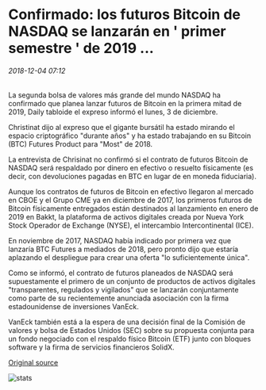 # Confirmado: los futuros Bitcoin de NASDAQ se lanzarán en ' primer semestre ' de 2019 ...

###### 2018-12-04 07:12

La segunda bolsa de valores más grande del mundo NASDAQ ha confirmado que planea lanzar futuros de Bitcoin en la primera mitad de 2019, Daily tabloide el expreso informó el lunes, 3 de diciembre.

Christinat dijo al expreso que el gigante bursátil ha estado mirando el espacio criptográfico "durante años" y ha estado trabajando en su Bitcoin (BTC) Futures Product para "Most" de 2018.

La entrevista de Chrisinat no confirmó si el contrato de futuros Bitcoin de NASDAQ será respaldado por dinero en efectivo o resuelto físicamente (es decir, con devoluciones pagadas en BTC en lugar de en moneda fiduciaria).

Aunque los contratos de futuros de Bitcoin en efectivo llegaron al mercado en CBOE y el Grupo CME ya en diciembre de 2017, los primeros futuros de Bitcoin físicamente entregados están destinados al lanzamiento en enero de 2019 en Bakkt, la plataforma de activos digitales creada por Nueva York Stock Operador de Exchange (NYSE), el intercambio Intercontinental (ICE).

En noviembre de 2017, NASDAQ había indicado por primera vez que lanzaría BTC Futures a mediados de 2018, pero pronto dijo que estaría aplazando el despliegue para crear una oferta "lo suficientemente única".

Como se informó, el contrato de futuros planeados de NASDAQ será supuestamente el primero de un conjunto de productos de activos digitales "transparentes, regulados y vigilados" que se lanzarán conjuntamente como parte de su recientemente anunciada asociación con la firma estadounidense de inversiones VanEck.

VanEck también está a la espera de una decisión final de la Comisión de valores y bolsa de Estados Unidos (SEC) sobre su propuesta conjunta para un fondo negociado con el respaldo físico Bitcoin (ETF) junto con bloques software y la firma de servicios financieros SolidX.

[Original source](https://cointelegraph.com/news/confirmed-nasdaqs-bitcoin-futures-will-launch-in-first-half-of-2019)

![stats](https://c.statcounter.com/11760860/0/a89fa40b/1/ "stats")